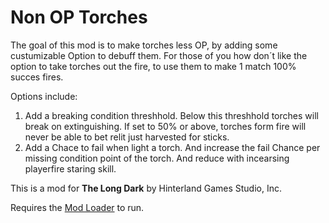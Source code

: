 # Non OP Torches

The goal of this mod is to make torches less OP, by adding some  custumizable Option to debuff them. For those of you how don´t like the option to take torches out the fire, to use them to make 1 match 100% succes fires.

Options include:
1) Add a breaking condition threshhold. Below this threshhold torches will break on extinguishing. If set to 50%  or above, torches form fire will never be able to bet relit just harvested for sticks. 
2) Add a Chace to fail when light a torch. And increase the fail Chance per missing condition point of the torch. And reduce with incearsing playerfire staring skill.


This is a mod for **The Long Dark** by Hinterland Games Studio, Inc.





Requires the [Mod Loader](https://github.com/zeobviouslyfakeacc/ModLoaderInstaller) to run.
